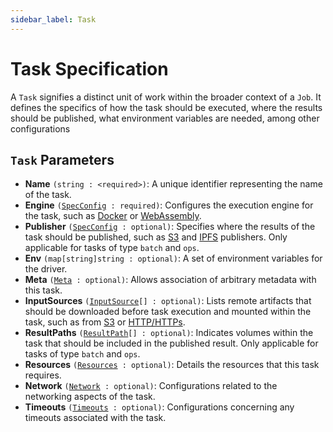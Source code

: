 ```yaml
---
sidebar_label: Task
---
```


# Task Specification

A `Task` signifies a distinct unit of work within the broader context of a `Job`. It defines the specifics of how the task should be executed, where the results should be published, what environment variables are needed, among other configurations

## `Task` Parameters
- **Name** `(string : <required>)`: A unique identifier representing the name of the task.
- **Engine** `(`[`SpecConfig`](./spec-config)` : required)`: Configures the execution engine for the task, such as [Docker](../other-specifications/engines/docker) or [WebAssembly](../other-specifications/engines/wasm).
- **Publisher** `(`[`SpecConfig`](./spec-config)` : optional)`: Specifies where the results of the task should be published, such as [S3](../other-specifications/publishers/s3) and [IPFS](../other-specifications/publishers/ipfs) publishers. Only applicable for tasks of type `batch` and `ops`.
- **Env** `(map[string]string : optional)`: A set of environment variables for the driver.
- **Meta** `(`[`Meta`](./meta.md)` : optional)`: Allows association of arbitrary metadata with this task.
- **InputSources** `(`[`InputSource`](./input-source.md)`[] : optional)`: Lists remote artifacts that should be downloaded before task execution and mounted within the task, such as from [S3](../other-specifications/sources/s3) or [HTTP/HTTPs](../other-specifications/sources/url).
- **ResultPaths** `(`[`ResultPath`](./result-path.md)`[] : optional)`: Indicates volumes within the task that should be included in the published result. Only applicable for tasks of type `batch` and `ops`.
- **Resources** `(`[`Resources`](./resources.md)` : optional)`: Details the resources that this task requires.
- **Network** `(`[`Network`](./network.md)` : optional)`: Configurations related to the networking aspects of the task.
- **Timeouts** `(`[`Timeouts`](./timeouts.md)` : optional)`: Configurations concerning any timeouts associated with the task.